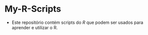 # My-R-Scripts

- Este repositório contém scripts do $R$ que podem ser usados para aprender e utilizar o R.
